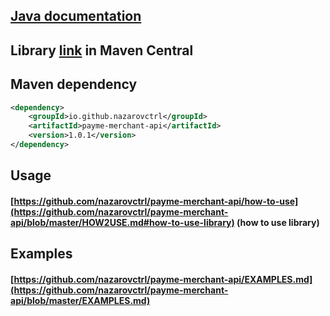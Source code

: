 ## [Java documentation](https://javadoc.io/doc/io.github.nazarovctrl/payme-merchant-api/1.0.1)
## Library [link](https://central.sonatype.com/artifact/io.github.nazarovctrl/payme-merchant-api/1.0.1) in Maven Central
## Maven dependency

```xml
<dependency>
    <groupId>io.github.nazarovctrl</groupId>
    <artifactId>payme-merchant-api</artifactId>
    <version>1.0.1</version>
</dependency>
```
## Usage
#### [https://github.com/nazarovctrl/payme-merchant-api/how-to-use](https://github.com/nazarovctrl/payme-merchant-api/blob/master/HOW2USE.md#how-to-use-library) (how to use library)

## Examples
#### [https://github.com/nazarovctrl/payme-merchant-api/EXAMPLES.md](https://github.com/nazarovctrl/payme-merchant-api/blob/master/EXAMPLES.md)
